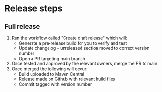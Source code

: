 # Release steps

## Full release

1. Run the workflow called "Create draft release" which will:
    - Generate a pre-release build for you to verify and test
    - Update changelog - unreleased section moved to correct version number
    - Open a PR targeting main branch
2. Once tested and approved by the relevant owners, merge the PR to main
3. Once merged the following will occur:
    - Build uploaded to Maven Central
    - Release made on Github with relevant build files
    - Commit tagged with version number
